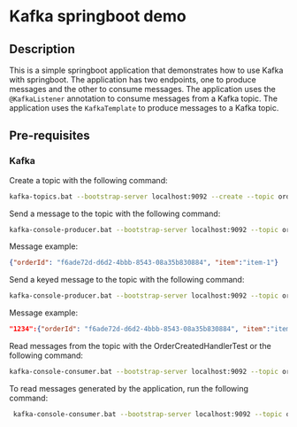 # Kafka springboot demo


## Description

This is a simple springboot application that demonstrates how to use Kafka with springboot. The application has two endpoints, one to produce messages and the other to consume messages. The application uses the `@KafkaListener` annotation to consume messages from a Kafka topic. The application uses the `KafkaTemplate` to produce messages to a Kafka topic.

## Pre-requisites

### Kafka

Create a topic with the following command:

```bash
kafka-topics.bat --bootstrap-server localhost:9092 --create --topic order-created
```

Send a message to the topic with the following command:

```bash
kafka-console-producer.bat --bootstrap-server localhost:9092 --topic order-created
```
Message example:
```json
{"orderId": "f6ade72d-d6d2-4bbb-8543-08a35b830884", "item":"item-1"}
```

Send a keyed message to the topic with the following command:

```bash
kafka-console-producer.bat --bootstrap-server localhost:9092 --topic order-created --property parse.key=true --property key.separator=:
```
Message example:
```json
"1234":{"orderId": "f6ade72d-d6d2-4bbb-8543-08a35b830884", "item":"item-1"}
```

Read messages from the topic with the OrderCreatedHandlerTest or the following command:

```bash
kafka-console-consumer.bat --bootstrap-server localhost:9092 --topic order-created --group dispatch
```

To read messages generated by the application, run the  following command:

```bash
 kafka-console-consumer.bat --bootstrap-server localhost:9092 --topic order.dispatched
```